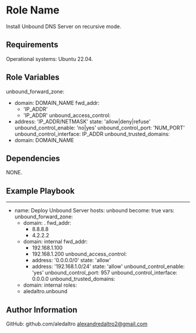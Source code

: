 Role Name
=========

Install Unbound DNS Server on recursive mode.

Requirements
------------

Operational systems: Ubuntu 22.04.

Role Variables
--------------

unbound_forward_zone:
  - domain: DOMAIN_NAME
    fwd_addr:
      - 'IP_ADDR'
      - 'IP_ADDR'
unbound_access_control:
  - address: 'IP_ADDR/NETMASK'
    state: 'allow|deny|refuse'
unbound_control_enable: 'no|yes'
unbound_control_port: 'NUM_PORT'
unbound_control_interface: IP_ADDR
unbound_trusted_domains:
  - domain: DOMAIN_NAME



Dependencies
------------

NONE.

Example Playbook
----------------

---
- name: Deploy Unbound Server
  hosts: unbound
  become: true
  vars:
    unbound_forward_zone:
    - domain: .
      fwd_addr:
        - 8.8.8.8
        - 4.2.2.2
    - domain: internal
      fwd_addr:
        - 192.168.1.100
        - 192.168.1.200
    unbound_access_control:
      - address: '0.0.0.0/0'
        state: 'allow'
      - address: '192.168.1.0/24'
        state: 'allow'
    unbound_control_enable: 'yes'
    unbound_control_port: 957
    unbound_control_interface: 0.0.0.0
    unbound_trusted_domains:
	- domain: internal
  roles:
    - aledaltro.unbound

Author Information
------------------

GitHub: github.com/aledaltro
alexandredaltro2@gmail.com
